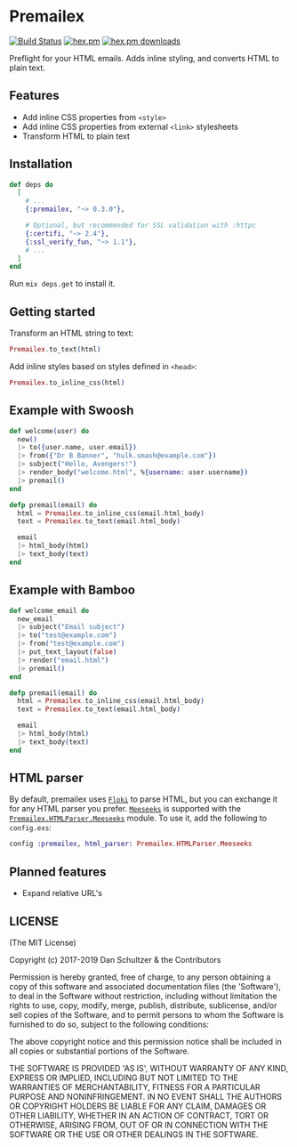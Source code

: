 # Premailex

[![Build Status](https://travis-ci.org/danschultzer/premailex.svg?branch=master)](https://travis-ci.org/danschultzer/premailex) [![hex.pm](http://img.shields.io/hexpm/v/premailex.svg?style=flat)](https://hex.pm/packages/premailex) [![hex.pm downloads](https://img.shields.io/hexpm/dt/premailex.svg?style=flat)](https://hex.pm/packages/premailex)

Preflight for your HTML emails. Adds inline styling, and converts HTML to plain text.

## Features

* Add inline CSS properties from `<style>`
* Add inline CSS properties from external `<link>` stylesheets
* Transform HTML to plain text

## Installation

```elixir
def deps do
  [
    # ...
    {:premailex, "~> 0.3.0"},

    # Optional, but recommended for SSL validation with :httpc
    {:certifi, "~> 2.4"},
    {:ssl_verify_fun, "~> 1.1"},
    # ...
  ]
end
```

Run `mix deps.get` to install it.

## Getting started

Transform an HTML string to text:

```elixir
Premailex.to_text(html)
```

Add inline styles based on styles defined in `<head>`:

```elixir
Premailex.to_inline_css(html)
```

## Example with Swoosh

```elixir
def welcome(user) do
  new()
  |> to({user.name, user.email})
  |> from({"Dr B Banner", "hulk.smash@example.com"})
  |> subject("Hello, Avengers!")
  |> render_body("welcome.html", %{username: user.username})
  |> premail()
end

defp premail(email) do
  html = Premailex.to_inline_css(email.html_body)
  text = Premailex.to_text(email.html_body)

  email
  |> html_body(html)
  |> text_body(text)
end
```

## Example with Bamboo

```elixir
def welcome_email do
  new_email
  |> subject("Email subject")
  |> to("test@example.com")
  |> from("test@example.com")
  |> put_text_layout(false)
  |> render("email.html")
  |> premail()
end

defp premail(email) do
  html = Premailex.to_inline_css(email.html_body)
  text = Premailex.to_text(email.html_body)

  email
  |> html_body(html)
  |> text_body(text)
end
```

## HTML parser

By default, premailex uses [`Floki`](https://github.com/philss/floki) to parse HTML, but you can exchange it for any HTML parser you prefer. [`Meeseeks`](https://github.com/mischov/meeseeks) is supported with the [`Premailex.HTMLParser.Meeseeks`](/lib/premailex/html_parser/meeseeks.ex) module. To use it, add the following to `config.exs`:

```elixir
config :premailex, html_parser: Premailex.HTMLParser.Meeseeks
```

## Planned features

- Expand relative URL's

## LICENSE

(The MIT License)

Copyright (c) 2017-2019 Dan Schultzer & the Contributors

Permission is hereby granted, free of charge, to any person obtaining a copy of this software and associated documentation files (the 'Software'), to deal in the Software without restriction, including without limitation the rights to use, copy, modify, merge, publish, distribute, sublicense, and/or sell copies of the Software, and to permit persons to whom the Software is furnished to do so, subject to the following conditions:

The above copyright notice and this permission notice shall be included in all copies or substantial portions of the Software.

THE SOFTWARE IS PROVIDED 'AS IS', WITHOUT WARRANTY OF ANY KIND, EXPRESS OR IMPLIED, INCLUDING BUT NOT LIMITED TO THE WARRANTIES OF MERCHANTABILITY, FITNESS FOR A PARTICULAR PURPOSE AND NONINFRINGEMENT. IN NO EVENT SHALL THE AUTHORS OR COPYRIGHT HOLDERS BE LIABLE FOR ANY CLAIM, DAMAGES OR OTHER LIABILITY, WHETHER IN AN ACTION OF CONTRACT, TORT OR OTHERWISE, ARISING FROM, OUT OF OR IN CONNECTION WITH THE SOFTWARE OR THE USE OR OTHER DEALINGS IN THE SOFTWARE.
